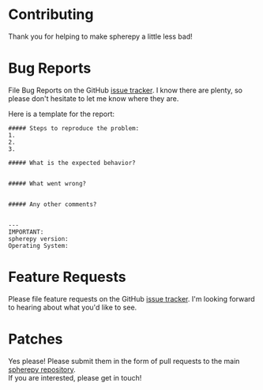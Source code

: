 # Contributing

Thank you for helping to make spherepy a little less bad! 

# Bug Reports

File Bug Reports on the GitHub [issue tracker](https://github.com/rdireen/spherepy/issues). 
I know there are plenty, so please don't hesitate to let me know where they are.

Here is a template for the report:

```
##### Steps to reproduce the problem:
1.
2.
3.

##### What is the expected behavior?


##### What went wrong?


##### Any other comments?


---
IMPORTANT:
spherepy version:
Operating System:
```

# Feature Requests

Please file feature requests on the GitHub [issue tracker](https://github.com/rdireen/spherepy/issues).
I'm looking forward to hearing about what you'd like to see.

# Patches

Yes please! Please submit them in the form of pull requests to the main [spherepy repository](https://github.com/rdireen/spherepy/issues).  
If you are interested, please get in touch!
